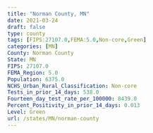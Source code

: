 ```yaml
---
title: "Norman County, MN"
date: 2021-03-24
draft: false
type: county
tags: [FIPS:27107.0,FEMA:5.0,Non-core,Green]
categories: [MN]
County: Norman County
State: MN
FIPS: 27107.0
FEMA_Region: 5.0
Population: 6375.0
NCHS_Urban_Rural_Classification: Non-core
Tests_in_prior_14_days: 538.0
Fourteen_day_test_rate_per_100000: 8439.0
Percent_Positivity_in_prior_14_days: 0.013
Level: Green
url: /states/MN/norman-county
---
```



